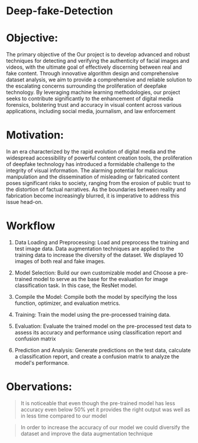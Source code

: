 # Deep-fake-Detection

# Objective:

The primary objective of the Our project is to develop advanced and robust techniques for detecting and verifying the authenticity of facial images and videos, with the ultimate goal of effectively discerning between real and fake content. Through innovative algorithm design and comprehensive dataset analysis, we aim to provide a comprehensive and reliable solution to the escalating concerns surrounding the proliferation of deepfake technology. By leveraging machine learning methodologies, our project seeks to contribute significantly to the enhancement of digital media forensics, bolstering trust and accuracy in visual content across various applications, including social media, journalism, and law enforcement

# Motivation:

In an era characterized by the rapid evolution of digital media and the widespread accessibility of powerful content creation tools, the proliferation of deepfake technology has introduced a formidable challenge to the integrity of visual information. The alarming potential for malicious manipulation and the dissemination of misleading or fabricated content poses significant risks to society, ranging from the erosion of public trust to the distortion of factual narratives. As the boundaries between reality and fabrication become increasingly blurred, it is imperative to address this issue head-on.

# Workflow

1. Data Loading and Preprocessing: Load and preprocess the training and test image data. Data augmentation techniques are applied to the training data to increase the diversity of the dataset. We displayed 10 images of both real and fake images.

2. Model Selection: Build our own customizable model and Choose a pre-trained model to serve as the base for the evaluation for image classification task. In this case, the ResNet model.

3. Compile the Model: Compile both the model by specifying the loss function, optimizer, and evaluation metrics.

5. Training: Train the model using the pre-processed training data.

6. Evaluation: Evaluate the trained model on the pre-processed test data to assess its accuracy and performance using classification report and confusion matrix

7. Prediction and Analysis: Generate predictions on the test data, calculate a classification report, and create a confusion matrix to analyze the model's performance.


# Obervations:

> It is noticeable that even though the pre-trained model has less accuracy even below 50% yet it provides the right output was well as in less time compared to our model

> In order to increase the accuracy of our model we could diversify the dataset and improve the data augmentation technique

